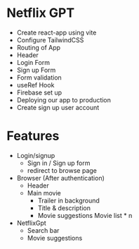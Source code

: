 # Netflix GPT

- Create react-app using vite
- Configure TailwindCSS
- Routing of App
- Header
- Login Form
- Sign up Form
- Form validation
- useRef Hook
- Firebase set up
- Deploying our app to production
- Create sign up user account

# Features

- Login/signup
  - Sign in / Sign up form
  - redirect to browse page
- Browser (After authentication)
  - Header
  - Main movie
    - Trailer in background
    - Title & description
    - Movie suggestions
      Movie list \* n
- NetflixGpt
  - Search bar
  - Movie suggestions
